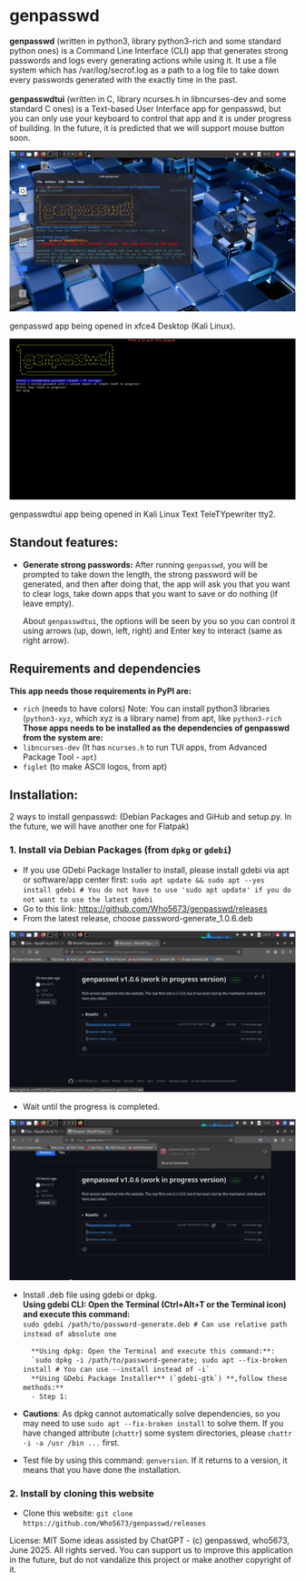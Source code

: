 # genpasswd

**genpasswd** (written in python3, library python3-rich and some standard python ones) is a Command Line Interface (CLI) app that generates strong passwords and logs every generating actions while using it. It use a file system which has /var/log/secrof.log as a path to a log file to take down every passwords generated with the exactly time in the past.<br><br>
**genpasswdtui** (written in C, library ncurses.h in libncurses-dev and some standard C ones) is a Text-based User Interface app for genpasswd, but you can only use your keyboard to control that app and it is under progress of building. In the future, it is predicted that we will support mouse button soon.

![Screenshot](./pictures/genpasswd_desktop.png)

genpasswd app being opened in xfce4 Desktop (Kali Linux).

![Screenshot](./pictures/genpasswdtui_desktop.png)

genpasswdtui app being opened in Kali Linux Text TeleTYpewriter tty2.

## Standout features:
- **Generate strong passwords:** 
After running `genpasswd`, you will be prompted to take down the length, the strong password will be generated, and then after doing that, the app will ask you that you want to clear logs, take down apps that you want to save or do nothing (if leave empty).

    About `genpasswdtui`, the options will be seen by you so you can control it using arrows (up, down, left, right) and Enter key to interact (same as right arrow).

## Requirements and dependencies
**This app needs those requirements in PyPI are:**
- `rich` (needs to have colors)
Note: You can install python3 libraries (`python3-xyz`, which xyz is a library name) from apt, like `python3-rich`
**Those apps needs to be installed as the dependencies of genpasswd from the system are:**
- `libncurses-dev` (It has `ncurses.h` to run TUI apps, from Advanced Package Tool - `apt`)
- `figlet` (to make ASCII logos, from apt)

## Installation:
2 ways to install genpasswd: (Debian Packages and GiHub and setup.py. In the future, we will have another one for Flatpak)
### 1. Install via Debian Packages (from `dpkg` or `gdebi`)
- If you use GDebi Package Installer to install, please install gdebi via apt or software/app center first:
    `sudo apt update && sudo apt --yes install gdebi # You do not have to use 'sudo apt update' if you do not want to use the latest gdebi`
- Go to this link: https://github.com/Who5673/genpasswd/releases
- From the latest release, choose password-generate_1.0.6.deb

![Screenshot](./pictures/install-method1.png)

- Wait until the progress is completed.

![Screenshot](./pictures/install_method2.png)

- Install .deb file using gdebi or dpkg.  
        **Using gdebi CLI: Open the Terminal (Ctrl+Alt+T or the Terminal icon) and execute this command:**  
        `sudo gdebi /path/to/password-generate.deb # Can use relative path instead of absolute one`  
  
        **Using dpkg: Open the Terminal and execute this command:**:  
        `sudo dpkg -i /path/to/password-generate; sudo apt --fix-broken install # You can use --install instead of -i`  
        **Using GDebi Package Installer** (`gdebi-gtk`) **,follow these methods:**  
        - Step 1:
- **Cautions**:
        As dpkg cannot automatically solve dependencies, so you may need to use `sudo apt --fix-broken install` to solve them.
        If you have changed attribute (`chattr`) some system directories, please `chattr -i -a /usr /bin ...` first.
- Test file by using this command: `genversion`. If it returns to a version, it means that you have done the installation.
### 2. Install by cloning this website
- Clone this website:
        `git clone https://github.com/Who5673/genpasswd/releases`


License: MIT
Some ideas assisted by ChatGPT - (c) genpasswd, who5673, June 2025. All rights served.
You can support us to improve this application in the future, but do not vandalize this project or make another copyright of it.
